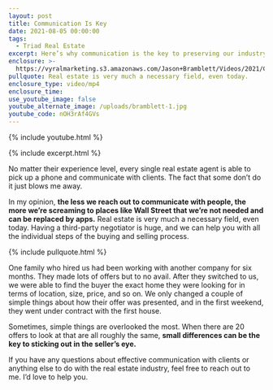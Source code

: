 ```yaml
---
layout: post
title: Communication Is Key
date: 2021-08-05 00:00:00
tags:
  - Triad Real Estate
excerpt: Here’s why communication is the key to preserving our industry.
enclosure: >-
  https://vyralmarketing.s3.amazonaws.com/Jason+Bramblett/Videos/2021/Communication+is+Key.mp4
pullquote: Real estate is very much a necessary field, even today.
enclosure_type: video/mp4
enclosure_time:
use_youtube_image: false
youtube_alternate_image: /uploads/bramblett-1.jpg
youtube_code: nOH3rAf4GVs
---
```

{% include youtube.html %}

{% include excerpt.html %}

No matter their experience level, every single real estate agent is able to pick up a phone and communicate with clients. The fact that some don’t do it just blows me away.

In my opinion, **the less we reach out to communicate with people, the more we’re screaming to places like Wall Street that we’re not needed and can be replaced by apps.** Real estate is very much a necessary field, even today. Having a third-party negotiator is huge, and we can help you with all the individual steps of the buying and selling process.

{% include pullquote.html %}

One family who hired us had been working with another company for six months. They made lots of offers but to no avail. After they switched to us, we were able to find the buyer the exact home they were looking for in terms of location, size, price, and so on. We only changed a couple of simple things about how their offer was presented, and in the first weekend, they went under contract with the first house.

Sometimes, simple things are overlooked the most. When there are 20 offers to look at that are all roughly the same, **small differences can be the key to sticking out in the seller’s eye.**

If you have any questions about effective communication with clients or anything else to do with the real estate industry, feel free to reach out to me. I’d love to help you.
